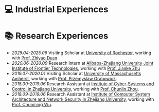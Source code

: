 
# 💻 Industrial Experiences

# 📚 Research Experiences
- *2025.04-2025.06* Visiting Scholar at [University of Rochester](\href{https://www.rochester.edu/), working with [Prof. Zhiyao Duan](https://www.hajim.rochester.edu/ece/people/faculty/duan_zhiyao)
- *2020.06-2020.09* Research Intern at [Alibaba-Zhejiang University Joint Institute of Frontier Technologies](https://azft.alibaba.com/), working with [Prof. Jianke Zhu](https://person.zju.edu.cn/en/jkzhu)
- *2019.07-2020.01* Visiting Scholar at [University of Massachusetts Amherst](https://www.umass.edu/), working with [Prof. Przemyslaw Grabowicz](https://www.cics.umass.edu/about/directory/przemyslaw-grabowicz).
- *2018.09-2019.06* Research Assistant at [Institute of Cyber-Systems and Control in Zhejiang University](http://www.cse.zju.edu.cn/cseenglish/main.htm), working with [Prof. Chunlin Zhou](https://person.zju.edu.cn/en/c_zhou).
- *2018.09-2019.06* Research Assistant at [Institute of Computer System Architecture and Network Security in Zhejiang University](http://www.en.cs.zju.edu.cn/jsjxtjgywlaqyjs/list.htm), working with [Prof. Chunming Wu](https://person.zju.edu.cn/en/0095168).
